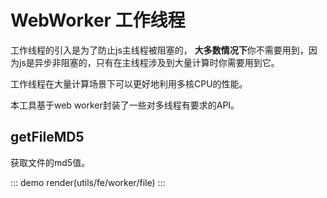 # WebWorker 工作线程

工作线程的引入是为了防止js主线程被阻塞的， **大多数情况下**你不需要用到，因为js是异步非阻塞的，只有在主线程涉及到大量计算时你需要用到它。

工作线程在大量计算场景下可以更好地利用多核CPU的性能。

本工具基于web worker封装了一些对多线程有要求的API。

## getFileMD5

获取文件的md5值。

::: demo
render(utils/fe/worker/file)
:::
